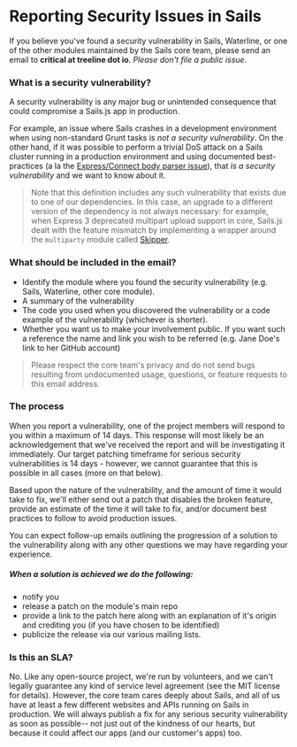 # Reporting Security Issues in Sails

If you believe you've found a security vulnerability in Sails, Waterline, or one of the other modules maintained by the Sails core team, please send an email to **critical at treeline dot io**.  <em>Please don't file a public issue</em>.

### What is a security vulnerability?

A security vulnerability is any major bug or unintended consequence that could compromise a Sails.js app in production.

For example, an issue where Sails crashes in a development environment when using non-standard Grunt tasks is _not a security vulnerability_.  On the other hand, if it was possible to perform a trivial DoS attack on a Sails cluster running in a production environment and using documented best-practices (a la the [Express/Connect body parser issue](http://expressjs-book.com/index.html%3Fp=140.html)), that _is a security vulnerability_ and we want to know about it.

> Note that this definition includes any such vulnerability that exists due to one of our dependencies.  In this case, an upgrade to a different version of the dependency is not always necessary: for example, when Express 3 deprecated multipart upload support in core, Sails.js dealt with the feature mismatch by implementing a wrapper around the `multiparty` module called [Skipper](https://github.com/balderdashy/skipper#history).

### What should be included in the email?

- Identify the module where you found the security vulnerability (e.g. Sails, Waterline, other core module).
- A summary of the vulnerability
- The code you used when you discovered the vulnerability or a code example of the vulnerability (whichever is shorter).
- Whether you want us to make your involvement public.  If you want such a reference the name and link you wish to be referred (e.g. Jane Doe's link to her GitHub account)
 
> Please respect the core team's privacy and do not send bugs resulting from undocumented usage, questions, or feature requests to this email address.

### The process
When you report a vulnerability, one of the project members will respond to you within a maximum of 14 days.  This response will most likely be an acknowledgement that we've received the report and will be investigating it immediately.  Our target patching timeframe for serious security vulnerabilities is 14 days - however, we cannot guarantee that this is possible in all cases (more on that below).

Based upon the nature of the vulnerability, and the amount of time it would take to fix, we'll either send out a patch that disables the broken feature, provide an estimate of the time it will take to fix, and/or document best practices to follow to avoid production issues.

You can expect follow-up emails outlining the progression of a solution to the vulnerability along with any other questions we may have regarding your experience.

##### When a solution is achieved we do the following:
- notify you
- release a patch on the module's main repo
- provide a link to the patch here along with an explanation of it's origin and crediting you (if you have chosen to be identified)
- publicize the release via our various mailing lists.

### Is this an SLA?

No. Like any open-source project, we're run by volunteers, and we can't legally guarantee any kind of service level agreement (see the MIT license for details).  However, the core team cares deeply about Sails, and all of us have at least a few different websites and APIs running on Sails in production.  We will always publish a fix for any serious security vulnerability as soon as possible-- not just out of the kindness of our hearts, but because it could affect our apps (and our customer's apps) too.
